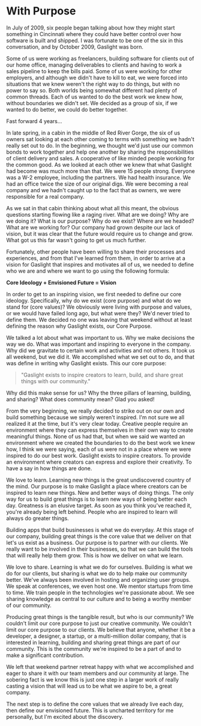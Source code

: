 # With Purpose

In July of 2009, six people began talking about how they might start something in Cincinnati where they could have better control over how software is built and shipped.  I was fortunate to be one of the six in this conversation, and by October 2009, Gaslight was born.

Some of us were working as freelancers, building software for clients out of our home office, managing deliverables to clients and having to work a sales pipeline to keep the bills paid.  Some of us were working for other employers, and although we didn't have to kill to eat, we were forced into situations that we knew weren't the right way to do things, but with no power to say so.  Both worlds being somewhat different had plenty of common threads.  Each of us wanted to do the best work we knew how, without boundaries we didn't set.  We decided as a group of six, if we wanted to do better, we could do better together.

Fast forward 4 years...

In late spring, in a cabin in the middle of Red River Gorge, the six of us owners sat looking at each other coming to terms with something we hadn't really set out to do.  In the beginning, we thought we'd just use our common bonds to work together and help one another by sharing the responsibilities of client delivery and sales.  A cooperative of like minded people working for the common good.  As we looked at each other we knew that what Gaslight had become was much more than that.  We were 15 people strong.  Everyone was a W-2 employee, including the partners.  We had health insurance.  We had an office twice the size of our original digs.  We were becoming a real company and we hadn't caught up to the fact that as owners, we were responsible for a real company.

As we sat in that cabin thinking about what all this meant, the obvious questions starting flowing like a raging river.  What are we doing?  Why are we doing it?  What is our purpose?  Why do we exist?  Where are we headed?  What are we working for?  Our company had grown despite our lack of vision, but it was clear that the future would require us to change and grow.  What got us this far wasn't going to get us much further.

Fortunately, other people have been willing to share their processes and experiences, and from that I've learned from them, in order to arrive at a vision for Gaslight that inspires and motivates all of us, we needed to define who we are and where we want to go using the following formula:

**Core Ideology + Envisioned Future = Vision**

In order to get to an inspiring vision, we first needed to define our core ideology.  Specifically, why do we exist (core purpose) and what do we stand for (core values)?  We obviously were living with purpose and values, or we would have failed long ago, but what were they?  We'd never tried to define them.  We decided no one was leaving that weekend without at least defining the reason why Gaslight exists, our Core Purpose.

We talked a lot about what was important to us.  Why we make decisions the way we do.  What was important and inspiring to everyone in the company.  Why did we gravitate to certain work and activities and not others.  It took us all weekend, but we did it.  We accomplished what we set out to do, and that was define in writing why Gaslight exists.  This our core purpose:

> "Gaslight exists to inspire creators to learn, build, and share great things with our community."

Why did this make sense for us?  Why the three pillars of learning, building, and sharing?  What does community mean?  Glad you asked!

From the very beginning, we really decided to strike out on our own and build something because we simply weren't inspired.  I'm not sure we all realized it at the time, but it's very clear today.  Creative people require an environment where they can express themselves in their own way to create meaningful things.  None of us had that, but when we said we wanted an environment where we created the boundaries to do the best work we knew how, I think we were saying, each of us were not in a place where we were inspired to do our best work.  Gaslight exists to inspire creators. To provide an environment where creators can express and explore their creativity.  To have a say in how things are done.  

We love to learn.  Learning new things is the great undiscovered country of the mind.  Our purpose is to make Gaslight a place where creators can be inspired to learn new things.  New and better ways of doing things.  The only way for us to build great things is to learn new ways of being better each day.  Greatness is an elusive target.  As soon as you think you've reached it, you're already being left behind.  People who are inspired to learn will always do greater things.

Building apps that build businesses is what we do everyday.  At this stage of our company, building great things is the core value that we deliver on that let's us exist as a business.  Our purpose is to partner with our clients.  We really want to be involved in their businesses, so that we can build the tools that will really help them grow.  This is how we deliver on what we learn.

We love to share.  Learning is what we do for ourselves.  Building is what we do for our clients, but sharing is what we do to help make our community better.  We've always been involved in hosting and organizing user groups.  We speak at conferences, we even host one. We mentor startups from time to time.  We train people in the technologies we're passionate about.  We see sharing knowledge as central to our culture and to being a worthy member of our community.

Producing great things is the tangible result, but who is our community?  We couldn't limit our core purpose to just our creative community.  We couldn't limit our core purpose to our clients.  We believe that anyone, whether it be a developer, a designer, a startup, or a multi-million dollar company, that is interested in learning, building and sharing great things are part of our community.  This is the community we're inspired to be a part of and to make a significant contribution.

We left that weekend partner retreat happy with what we accomplished and eager to share it with our team members and our community at large.  The sobering fact is we know this is just one step in a larger work of really casting a vision that will lead us to be what we aspire to be, a great company.

The next step is to define the core values that we already live each day, then define our envisioned future.  This is uncharted territory for me personally, but I'm excited about the discovery.




























